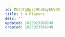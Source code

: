 ```yaml
---
id: MbCnTgQpzj9hiBqyEbVOD
title: 1 4 Players
desc: ''
updated: 1625023388749
created: 1625023388749
---
```


